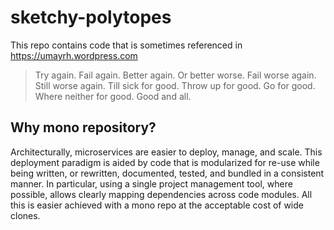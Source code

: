 # sketchy-polytopes

This repo contains code that is sometimes referenced in https://umayrh.wordpress.com

> Try again. Fail again. Better again. Or better worse. Fail worse again. Still worse again. Till sick for good. Throw up for good. Go for good. Where neither for good. Good and all.

## Why mono repository?

Architecturally, microservices are easier to deploy, manage, and scale. This deployment paradigm is aided by code that is modularized for re-use while being written,
or rewritten, documented, tested, and bundled in a consistent manner. In particular, using a single project management tool, where possible, allows clearly mapping dependencies across code 
modules. All this is easier achieved with a mono repo at the acceptable cost of wide clones.
